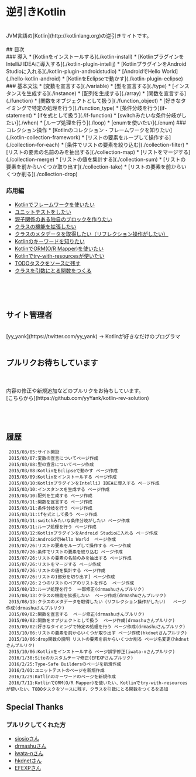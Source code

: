 # 逆引きKotlin
<br/>  
JVM言語の[Kotlin](http://kotlinlang.org)の逆引きサイトです。
<br/>  
<br/>  
## 目次
<br/>  
### 導入
* [Kotlinをインストールする](./kotlin-install)
* [KotlinプラグインをIntelliJ IDEAに導入する](./kotlin-plugin-intellij)
* [KotlinプラグインをAndroid Studioに入れる](./kotlin-plugin-androidstudio)
* [AndroidでHello World](./hello-kotlin-android)
* [KotlinをEclipseで動かす](./kotlin-plugin-eclipse)
### 基本文法
* [変数を宣言する](./variable)
* [型を宣言する](./type)
* [インスタンスを生成する](./instance)
* [配列を生成する](./array)
* [関数を宣言する](./function)
* [関数をオブジェクトとして扱う](./function_object)
* [好きなタイミングで特定の処理を行う](./function_type)
* [条件分岐を行う](if-statement)
* [ifを式として扱う](./if-function)
* [switchみたいな条件分岐がしたい](./when)
* [ループ処理を行う](./loop)
* [enumを使いたい](./enum)  
### コレクション操作
* [Kotlinのコレクション・フレームワークを知りたい](./kotlin-collection-framework)  
* [リストの要素をループして操作する](./collection-for-each)  
* [条件でリストの要素を絞り込む](./collection-filter)  
* [リストの要素の名前のみを抽出する](./collection-map)
* [リストをマージする](./collection-merge) 
* [リストの値を集計する](./collection-sum)
* [リストの要素を前からいくつか取り出す](./collection-take) 
* [リストの要素を前からいくつか削る](./collection-drop) 

### 応用編
* [Kotlinでフレームワークを使いたい](./framework-for-kotlin) 
* [ユニットテストをしたい](./unit-test-for-kotlin) 
* [親子関係のある独自のブロックを作りたい](./type-safe-builder) 
* [クラスの機能を拡張したい](./extension) 
* [クラスのメタデータを取得したい（リフレクション操作がしたい）](./reflection) 
* [Kotlinのキーワードを知りたい](./keyword-for-kotlin) 
* [KotlinでORM(O/R Mapper)を使いたい](./orm-for-kotlin)
* [Kotlinでtry-with-resourcesが使いたい](./try-with-resources-for-kotlin)
* [TODOタスクをソースに残す](./todo)
* [クラスを引数にとる関数をつくる](./kclass-argument)
   
<br/>  
<br/>  
<br/>  
   
## サイト管理者
   
<br/>  
   [yy_yank](https://twitter.com/yy_yank) -> Kotlinが好きなだけのプログラマ
   
<br/>  
<br/>  
   
   
   
## プルリクお待ちしています
<br/>
<br/>
内容の修正や新規追加などのプルリクをお待ちしています。
   
<br/>
[こちらから](https://github.com/yyYank/kotlin-rev-solution)
  
<br/>
<br/>
<br/>
<br/>
   
   
## 履歴


     2015/03/05:サイト開設
     2015/03/07:変数の宣言についてページ作成
     2015/03/08:型の宣言についてページ作成
     2015/03/08:KotlinをEclipseで動かす ページ作成
     2015/03/09:Kotlinをインストールする ページ作成
     2015/03/10:KotlinプラグインをIntelliJ IDEAに導入する ページ作成
     2015/03/10:インスタンスを生成する ページ作成
     2015/03/10:配列を生成する ページ作成
     2015/03/11:関数を宣言する ページ作成
     2015/03/11:条件分岐を行う ページ作成
     2015/03/11:ifを式として扱う ページ作成
     2015/03/11:switchみたいな条件分岐がしたい ページ作成
     2015/03/11:ループ処理を行う ページ作成
     2015/03/12:KotlinプラグインをAndroid Studioに入れる ページ作成
     2015/03/12:AndroidでHello World  ページ作成
     2015/07/26:リストの要素をループして操作する ページ作成  
     2015/07/26:条件でリストの要素を絞り込む ページ作成 
     2015/07/26:リストの要素の名前のみを抽出する ページ作成 
     2015/07/26:リストをマージする ページ作成 
     2015/07/26:リストの値を集計する ページ作成 
     2015/07/26:リストの1部分を切り出す] ページ作成 
     2015/07/26:２つのリストのペアのリストを作る  ページ作成 
     2015/08/13:ループ処理を行う  一部修正(drmashuさんプルリク) 
     2015/08/13:クラスの機能を拡張したい  ページ作成(drmashuさんプルリク) 
     2015/08/13:クラスのメタデータを取得したい（リフレクション操作がしたい）  ページ作成(drmashuさんプルリク)
     2015/09/02:関数を宣言する  ページ修正(drmashuさんプルリク)
     2015/09/02:関数をオブジェクトとして扱う  ページ作成(drmashuさんプルリク)
     2015/09/02:好きなタイミングで特定の処理を行う ページ作成(drmashuさんプルリク)
     2015/10/06:リストの要素を前からいくつか取り出す ページ作成(hkdnetさんプルリク)
     2015/10/06:drop関数の説明 リストの要素を前からいくつか削る ページ名変更(hkdnetさんプルリク)
     2015/10/06:Kotlinをインストールする ページ誤字修正(iwata-nさんプルリク)
     2016/1/30:Siteのカスタムテーマ修正(EFEXPさんプルリク)
     2016/2/25:Type-Safe Buildersのページを新規作成
     2016/3/01:ユニットテストのページを新規作成
     2016/3/29:Kotlinのキーワードのページを新規作成
     2016/7/11:KotlinでORM(O/R Mapper)を使いたい、Kotlinでtry-with-resourcesが使いたい、TODOタスクをソースに残す、クラスを引数にとる関数をつくるを追加

## Special Thanks

### プルリクしてくれた方

* [siosioさん](https://github.com/siosio)
* [drmashuさん](https://github.com/drmashu)
* [iwata-nさん](https://github.com/iwata-n)  
* [hkdnetさん](https://github.com/hkdnet)  
* [EFEXPさん](https://github.com/EFEXP)  
   
  
   
   
   
   
   
   
